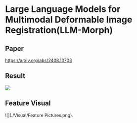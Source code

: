 # Large Language Models for Multimodal Deformable Image Registration(LLM-Morph)
## Paper
https://arxiv.org/abs/2408.10703
## Result
![](./Visual/boxplot.png)
## Feature Visual
![](./Visual/Feature Pictures.png).
